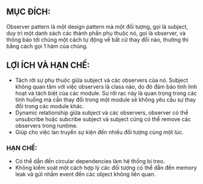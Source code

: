 ## MỤC ĐÍCH:

Observer pattern là một design pattern mà một đối tượng, gọi là subject, duy trì một danh sách các thành phần phụ thuộc nó, gọi là observer, và thông báo tới chúng một cách tự động về bất cứ thay đổi nào, thường thì bằng cách gọi 1 hàm của chúng.

## LỢI ÍCH VÀ HẠN CHẾ:

-   Tách rời sự phụ thuộc giữa subject và các observers của nó. Subject không quan tâm với việc observers là class nào, do đó đảm bảo tính linh hoạt và tách biệt của các module. Sự rời rạc này là quan trọng trong các tình huống mà cần thay đổi trong một module sẽ không yêu cầu sự thay đổi trong các module khác.
-   Dynamic relationship giữa subject và các observers, observer có thể unsubcribe hoặc subcribe subject và subject cũng có thể remove các observers trong runtime.
-   Giúp cho việc lan truyền sự kiện đến nhiều đối tượng cùng một lúc.
### HẠN CHẾ:
-   Có thể dẫn đến circular dependencies làm hệ thống bị treo.
-   Không kiểm soát một cách hợp lý các đối tượng có thể dẫn đến memory leak và gửi nhầm event đến các object không liên quan.
